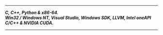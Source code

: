 --------------------
___C, C++, Python & x86-64.___      
___Win32 / Windows NT, Visual Studio, Windows SDK, LLVM, Intel oneAPI C/C++ & NVIDIA CUDA.___   

--------------------
